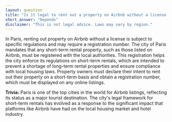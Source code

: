 ```yaml
---
layout: question
title: "Is it legal to rent out a property on Airbnb without a license in Paris?"
short_answer: "Depends"
disclaimer: "This is not legal advice. Laws may vary by region."
---
```


In Paris, renting out property on Airbnb without a license is subject to specific regulations and may require a registration number. The city of Paris mandates that any short-term rental property, such as those listed on Airbnb, must be registered with the local authorities. This registration helps the city enforce its regulations on short-term rentals, which are intended to prevent a shortage of long-term rental properties and ensure compliance with local housing laws. Property owners must declare their intent to rent out their property on a short-term basis and obtain a registration number, which must be displayed on any online listings.

**Trivia:** Paris is one of the top cities in the world for Airbnb listings, reflecting its status as a major tourist destination. The city's legal framework for short-term rentals has evolved as a response to the significant impact that platforms like Airbnb have had on the local housing market and hotel industry.
